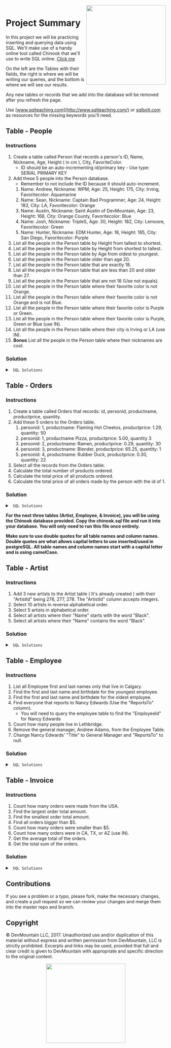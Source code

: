 <img src="https://s3.amazonaws.com/devmountain/readme-logo.png" width="250" align="right">

# Project Summary

In this project we will be practicing inserting and querying data using SQL. We'll make use of a handy online tool called Chinook that we'll use to write SQL online. <a href="http://jxs.me/chinook-web/">Click me</a>

On the left are the Tables with their fields, the right is where we will be writing our queries, and the bottom is where we will see our results.  

Any new tables or records that we add into the database will be removed after you refresh the page.

Use [www.sqlteaching.com](http://www.sqlteaching.com/) or [sqlbolt.com](http://sqlbolt.com/) as resources for the missing keywords you'll need.

## Table - People

### Instructions
1. Create a table called Person that records a person's ID, Name, Nickname, Age, Height ( in cm ), City, FavoriteColor. 
    * ID should be an auto-incrementing id/primary key - Use type: SERIAL PRIMARY KEY
2. Add these 5 people into the Person database. 
    * Remember to not include the ID because it should auto-increment.
    1. Name: Andrew, Nickname: WPM, Age: 25, Height: 175, City: Irving, Favoritecolor: Aquamarine
    2. Name: Sean, Nickname: Captain Bad Programmer, Age: 24, Height: 183, City: LA, Favoritecolor: Orange
    3. Name: Austin, Nickname: Saint Austin of DevMountain, Age: 23, Height: 168, City: Orange County, Favoritecolor: Blue
    4. Name: Josh, Nickname: TripleS, Age: 30, Height: 182, City: Lemoore, Favoritecolor: Green
    5. Name: Hunter, Nickname: EDM Hunter, Age: 18, Height: 185, City: San Diego, Favoritecolor: Purple
3. List all the people in the Person table by Height from tallest to shortest.
4. List all the people in the Person table by Height from shortest to tallest.
5. List all the people in the Person table by Age from oldest to youngest.
6. List all the people in the Person table older than age 20.
7. List all the people in the Person table that are exactly 18.
8. List all the people in the Person table that are less than 20 and older than 27.
9. List all the people in the Person table that are not 18 (Use not equals).
10. List all the people in the Person table where their favorite color is not Orange.
11. List all the people in the Person table where their favorite color is not Orange and is not Blue.
12. List all the people in the Person table where their favorite color is Purple or Green.
13. List all the people in the Person table where their favorite color is Purple, Green or Blue (use IN).
14. List all the people in the Person table where their city is Irving or LA (use IN).
15. **Bonus** List all the people in the Person table where their nicknames are cool. 
    

### Solution

<details>

<summary> <code> SQL Solutions </code> </summary>

<details>

<summary> <code> #1 </code> </summary>

```sql
CREATE TABLE PERSON (
    id SERIAL PRIMARY KEY 
    , name TEXT
    , nickname TEXT
    , age INTEGER
    , height INTEGER
    , city TEXT
    , favoritecolor TEXT
);
```

</details>

<details>

<summary> <code> #2 </code> </summary>

```sql
INSERT INTO person 
(name, nickname, age, height, city, favoritecolor)
VALUES 
('Andrew', 'WPM', 25, 175, 'Irving', 'Aquamarine')
, ('Sean', 'Captain Bad Programmer', 24, 183, 'LA', 'Orange')
, ('Austin', 'Saint Austin of DevMountain', 23, 168, 'Orange County', 'Blue')
, ('Josh', 'TripleS', 30, 182, 'Lemoore', 'Green')
, ('Hunter', 'EDM Hunter', 18, 185, 'San Diego', 'Purple');
```

</details>

<details>

<summary> <code> #3 </code> </summary>

```sql
SELECT * FROM Person ORDER BY height DESC;
```

</details>

<details>

<summary> <code> #4 </code> </summary>

```sql
SELECT * FROM Person ORDER BY height ASC;
```

</details>

<details>

<summary> <code> #5 </code> </summary>

```sql
SELECT * FROM Person ORDER BY age DESC;
```

</details>

<details>

<summary> <code> #6 </code> </summary>

```sql
SELECT * FROM Person WHERE age > 20;
```

</details>

<details>

<summary> <code> #7 </code> </summary>

```sql
SELECT * FROM Person WHERE age = 18;
```

</details>

<details>

<summary> <code> #8 </code> </summary>

```sql
SELECT * FROM Person WHERE age < 20 OR age > 27;
```

</details>

<details>

<summary> <code> #9 </code> </summary>

```sql
SELECT * FROM Person WHERE Age != 18;
```

</details>

<details>

<summary> <code> #10 </code> </summary>

```sql
SELECT * FROM Person WHERE LOWER(favoritecolor) != LOWER('orange');
```

</details>

<details>

<summary> <code> #11 </code> </summary>

```sql
SELECT * FROM Person WHERE LOWER(favoritecolor) != LOWER('orange') AND LOWER(favoritecolor) != LOWER('blue');
```

</details>

<details>

<summary> <code> #12 </code> </summary>

```sql
SELECT * FROM Person WHERE LOWER(favoritecolor) = LOWER('purple') OR LOWER(favoritecolor) = LOWER('green');
```

</details>

<details>

<summary> <code> #13 </code> </summary>

```sql
SELECT * FROM Person WHERE LOWER(favoritecolor) IN ( LOWER('purple'), LOWER('green'), LOWER('blue'));
```

</details>

<details>

<summary> <code> #14 </code> </summary>

```sql
SELECT * FROM Person WHERE LOWER(city) IN ( LOWER('Irving'), LOWER('LA'));
```

</details>

<details>

<summary> <code> #15 </code> </summary>

```sql
SELECT * FROM Person WHERE LOWER(nickname) != LOWER('Captain Bad Programmer');
```

</details>

</details>

## Table - Orders

### Instructions

1. Create a table called Orders that records: id, personid, productname, productprice, quantity.
2. Add these 5 orders to the Orders table.
   1. personid: 1, productname: Flaming Hot Cheetos, productprice: 1.29, quantity: 50
   2. personid: 1, productname Pizza, productprice: 5.00, quantity 3
   3. personid: 2, productname: Ramen, productprice: 0.29, quantity: 30 
   4. personid: 3, productname: Blender, productprice: 65.25, quantity: 1
   5. personid: 4, productname: Rubber Duck, productprice: 0.30, quantity: 22
3. Select all the records from the Orders table.
4. Calculate the total number of products ordered.
5. Calculate the total price of all products ordered.
6. Calculate the total price of all orders made by the person with the id of 1.

### Solution

<details>

<summary> <code> SQL Solutions </code> </summary>

<details>

<summary> <code> #1 </code> </summary>

```sql
CREATE TABLE Orders ( 
    id SERIAL PRIMARY KEY
    , personid INTEGER
    , productname TEXT
    , productprice FLOAT
    , quantity INTEGER 
);
```

</details>

<details>

<summary> <code> #2 </code> </summary>

```sql
INSERT INTO orders 
(personid, productname, productprice, quantity)
VALUES
(1, 'Flaming Hot Cheetos', 1.29, 50)
, (1, 'Pizza', 5.00, 3)
, (2, 'Ramen', 0.29, 30)
, (3, 'Blender', 65.25, 1)
, (4, 'Rubber Duck', .30, 22);
```

</details>

<details>

<summary> <code> #3 </code> </summary>

```sql
SELECT * FROM Orders;
```

</details>

<details>

<summary> <code> #4 </code> </summary>

```sql
SELECT SUM(quantity) FROM Orders;
```

</details>

<details>

<summary> <code> #5 </code> </summary>

```sql
SELECT SUM(productprice * quantity) FROM Orders;
```

</details>

<details>

<summary> <code> #6 </code> </summary>

```sql
SELECT SUM(productprice * quantity) FROM Orders WHERE personid = 1;
```

</details>

</details>

**For the next three tables (Artist, Employee, & Invoice), you will be using the Chinook database provided. Copy the chinook.sql file and run it into your database. You will only need to run this file once entirely.**

**Make sure to use double quotes for all table names and column names. Double quotes are what allows capital letters to use inserted/used in postgreSQL. All table names and column names start with a capital letter and is using camelCase.** 


## Table - Artist

### Instructions

1. Add 3 new artists to the Artist table ( It's already created ) with their "ArtistId" being 276, 277, 278. The "ArtistId" column accepts integers. 
2. Select 10 artists in reverse alphabetical order.
3. Select 5 artists in alphabetical order.
4. Select all artists where their "Name" starts with the word "Black".
5. Select all artists where their "Name" contains the word "Black".

### Solution 

<details>

<summary> <code> SQL Solutions </code> </summary>

<details>

<summary> <code> #1 </code> </summary>

```sql
INSERT INTO "Artist" 
( "ArtistId", "Name" ) 
VALUES 
(276,'Artist Name' ) 
, (277,'Artist Name' )
, (278,'Artist Name' );
```

</details>

<details>

<summary> <code> #2 </code> </summary>

```sql
SELECT * FROM "Artist" ORDER BY "Name" Desc LIMIT 10;
```

</details>

<details>

<summary> <code> #3 </code> </summary>

```sql
SELECT * FROM "Artist" ORDER BY "Name" ASC LIMIT 5;
```

</details>

<details>

<summary> <code> #4 </code> </summary>

```sql
SELECT * FROM "Artist" WHERE "Name" LIKE 'Black%';
```

</details>

<details>

<summary> <code> #5 </code> </summary>

```sql
SELECT * FROM "Artist" WHERE "Name" LIKE '%Black%';
```

</details>

</details>

## Table - Employee

### Instructions

1. List all Employee first and last names only that live in Calgary.
2. Find the first and last name and birthdate for the youngest employee.
3. Find the first and last name and birthdate for the oldest employee.
4. Find everyone that reports to Nancy Edwards (Use the "ReportsTo" column).
   * You will need to query the employee table to find the "EmployeeId" for Nancy Edwards
5. Count how many people live in Lethbridge.
6. Remove the general manager, Andrew Adams, from the Employee Table.
7. Change Nancy Edwards' "Title" to General Manager and "ReportsTo" to null. 

### Solution

<details>

<summary> <code> SQL Solutions </code> </summary>

<details>

<summary> <code> #1 </code> </summary>

```sql
SELECT "FirstName", "LastName" FROM "Employee" WHERE "City" = 'Calgary';
```

</details>

<details>

<summary> <code> #2 </code> </summary>

```sql
SELECT "FirstName", "LastName", "BirthDate" FROM "Employee" WHERE "BirthDate" = (SELECT max("BirthDate") FROM "Employee");
```

</details>

<details>

<summary> <code> #3 </code> </summary>

```sql
SELECT "FirstName", "LastName", "BirthDate" FROM "Employee" WHERE "BirthDate" = (SELECT min("BirthDate") FROM "Employee");
```

</details>

<details>

<summary> <code> #4 </code> </summary>

```sql
SELECT * FROM "Employee" WHERE "ReportsTo" = (SELECT "EmployeeId" FROM "Employee" WHERE "FirstName" = 'Nancy' AND "LastName" = 'Edwards');
```

</details>

<details>

<summary> <code> #5 </code> </summary>

```sql
SELECT COUNT(*) FROM "Employee" WHERE "City" = 'Lethbridge';
```

</details>

<details>

<summary> <code> #6 </code> </summary>

```sql
DELETE FROM "Employee" WHERE "FirstName" = 'Andrew' AND "LastName" = 'Adams';
```

</details>

<details>

<summary> <code> #7 </code> </summary>

```sql
UPDATE "Employee" SET "Title" = 'General Manager', "ReportsTo" = null WHERE "FirstName" = 'Nancy' AND "LastName" = 'Edwards';
```

</details>

</details>

## Table - Invoice 

### Instructions

1. Count how many orders were made from the USA.
2. Find the largest order total amount.
3. Find the smallest order total amount.
4. Find all orders bigger than $5.
5. Count how many orders were smaller than $5.
6. Count how many orders were in CA, TX, or AZ (use IN).
7. Get the average total of the orders.
8. Get the total sum of the orders.

### Solution

<details>

<summary> <code> SQL Solutions </code> </summary>

<details>

<summary> <code> #1 </code> </summary>

```sql
SELECT Count(*) FROM "Invoice" WHERE "BillingCountry" = 'USA';
```

</details>

<details>

<summary> <code> #2 </code> </summary>

```sql
SELECT Max("Total") FROM "Invoice";
```

</details>

<details>

<summary> <code> #3 </code> </summary>

```sql
SELECT Min("Total") FROM "Invoice";
```

</details>

<details>

<summary> <code> #4 </code> </summary>

```sql
SELECT * FROM "Invoice" WHERE "Total" > 5;
```

</details>

<details>

<summary> <code> #5 </code> </summary>

```sql
SELECT COUNT(*) FROM "Invoice" WHERE "Total" < 5;
```

</details>

<details>

<summary> <code> #6 </code> </summary>

```sql
SELECT Count(*) FROM "Invoice" WHERE "BillingState" in ('CA', 'TX', 'AZ');
```

</details>

<details>

<summary> <code> #7 </code> </summary>

```sql
SELECT AVG("Total") FROM "Invoice";
```

</details>

<details>

<summary> <code> #8 </code> </summary>

```sql
SELECT SUM("Total") FROM "Invoice";
```

</details>

</details>

## Contributions

If you see a problem or a typo, please fork, make the necessary changes, and create a pull request so we can review your changes and merge them into the master repo and branch.

## Copyright

© DevMountain LLC, 2017. Unauthorized use and/or duplication of this material without express and written permission from DevMountain, LLC is strictly prohibited. Excerpts and links may be used, provided that full and clear credit is given to DevMountain with appropriate and specific direction to the original content.

<p align="center">
<img src="https://s3.amazonaws.com/devmountain/readme-logo.png" width="250">
</p>
